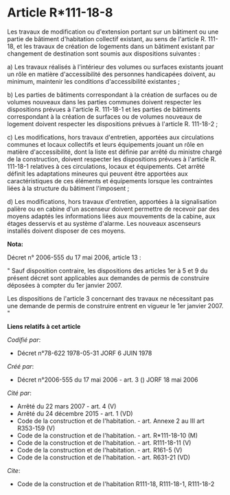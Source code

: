 # Article R*111-18-8

Les travaux de modification ou d'extension portant sur un bâtiment ou une partie de bâtiment d'habitation collectif existant,
au sens de l'article R. 111-18, et les travaux de création de logements dans un bâtiment existant par changement de
destination sont soumis aux dispositions suivantes :

a) Les travaux réalisés à l'intérieur des volumes ou surfaces existants jouant un rôle en matière d'accessibilité des
personnes handicapées doivent, au minimum, maintenir les conditions d'accessibilité existantes ;

b) Les parties de bâtiments correspondant à la création de surfaces ou de volumes nouveaux dans les parties communes doivent
respecter les dispositions prévues à l'article R. 111-18-1 et les parties de bâtiments correspondant à la création de
surfaces ou de volumes nouveaux de logement doivent respecter les dispositions prévues à l'article R. 111-18-2 ;

c) Les modifications, hors travaux d'entretien, apportées aux circulations communes et locaux collectifs et leurs équipements
jouant un rôle en matière d'accessibilité, dont la liste est définie par arrêté du ministre chargé de la construction,
doivent respecter les dispositions prévues à l'article R. 111-18-1 relatives à ces circulations, locaux et équipements. Cet
arrêté définit les adaptations mineures qui peuvent être apportées aux caractéristiques de ces éléments et équipements
lorsque les contraintes liées à la structure du bâtiment l'imposent ;

d) Les modifications, hors travaux d'entretien, apportées à la signalisation palière ou en cabine d'un ascenseur doivent
permettre de recevoir par des moyens adaptés les informations liées aux mouvements de la cabine, aux étages desservis et au
système d'alarme. Les nouveaux ascenseurs installés doivent disposer de ces moyens.

**Nota:**

Décret n° 2006-555 du 17 mai 2006, article 13 : 

" Sauf disposition contraire, les dispositions des articles 1er à 5 et 9 du présent décret sont applicables aux demandes de
permis de construire déposées à compter du 1er janvier 2007. 

Les dispositions de l'article 3 concernant des travaux ne nécessitant pas une demande de permis de construire entrent en
vigueur le 1er janvier 2007. "

**Liens relatifs à cet article**

_Codifié par_:

  - Décret n°78-622 1978-05-31 JORF 6 JUIN 1978

_Créé par_:

  - Décret n°2006-555 du 17 mai 2006 - art. 3 () JORF 18 mai 2006

_Cité par_:

  - Arrêté du 22 mars 2007 - art. 4 (V)
  - Arrêté du 24 décembre 2015 - art. 1 (VD)
  - Code de la construction et de l'habitation. - art. Annexe 2 au III art R353-159 (V)
  - Code de la construction et de l'habitation. - art. R*111-18-10 (M)
  - Code de la construction et de l'habitation. - art. R111-18-11 (V)
  - Code de la construction et de l'habitation. - art. R161-5 (V)
  - Code de la construction et de l'habitation. - art. R631-21 (VD)

_Cite_:

  - Code de la construction et de l'habitation R111-18, R111-18-1, R111-18-2
